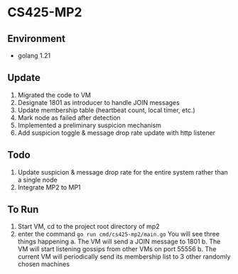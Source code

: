 # CS425-MP2

## Environment
* golang 1.21

## Update
1. Migrated the code to VM
2. Designate 1801 as introducer to handle JOIN messages 
3. Update membership table (heartbeat count, local timer, etc.)
4. Mark node as failed after detection
5. Implemented a preliminary suspicion mechanism
6. Add suspicion toggle & message drop rate update with http listener

## Todo
1. Update suspicion & message drop rate for the entire system rather than a single node
2. Integrate MP2 to MP1


## To Run
1. Start VM, cd to the project root directory of mp2
2. enter the command `go run cmd/cs425-mp2/main.go`  You will see three things happening
    a. The VM will send a JOIN message to 1801
    b. The VM will start listening gossips from other VMs on port 55556
    b. The current VM will periodically send its membership list to 3 other randomly chosen machines